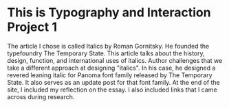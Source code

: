 # This is Typography and Interaction Project 1
The article I chose is called Italics by Roman Gornitsky. He founded the typefoundry The Temporary State. This article talks about the history, design, function, and international uses of italics. Author challenges that we take a different approach at designing "italics". In his case, he designed a revered leaning italic for Panoma font family released by The Temporary State. It also serves as an update post for that font family. 
At the end of the site, I included my reflection on the essay. I also included links that I came across during research.
